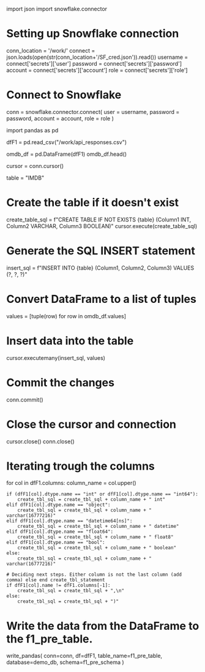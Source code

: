 import json
import snowflake.connector

# Setting up Snowflake connection 
conn_location = '/work/'
connect = json.loads(open(str(conn_location+'/SF_cred.json')).read())
username    = connect['secrets']['user']
password    = connect['secrets']['password']
account     = connect['secrets']['account']
role        = connect['secrets']['role']
# Connect to Snowflake
conn = snowflake.connector.connect(
    user        = username,
    password    = password,
    account     = account,
    role        = role
    )

import pandas as pd
    
dfF1 = pd.read_csv("/work/api_responses.csv")

omdb_df = pd.DataFrame(dfF1)
omdb_df.head()

cursor = conn.cursor()

table = "IMDB"

# Create the table if it doesn't exist
create_table_sql = f"CREATE TABLE IF NOT EXISTS {table} (Column1 INT, Column2 VARCHAR, Column3 BOOLEAN)"
cursor.execute(create_table_sql)

# Generate the SQL INSERT statement
insert_sql = f"INSERT INTO {table} (Column1, Column2, Column3) VALUES (?, ?, ?)"

# Convert DataFrame to a list of tuples
values = [tuple(row) for row in omdb_df.values]

# Insert data into the table
cursor.executemany(insert_sql, values)

# Commit the changes
conn.commit()

# Close the cursor and connection
cursor.close()
conn.close()


# Iterating trough the columns
for col in dfF1.columns:
    column_name = col.upper()
    
    if (dfF1[col].dtype.name == "int" or dfF1[col].dtype.name == "int64"):
        create_tbl_sql = create_tbl_sql + column_name + " int"
    elif dfF1[col].dtype.name == "object":
        create_tbl_sql = create_tbl_sql + column_name + " varchar(16777216)"
    elif dfF1[col].dtype.name == "datetime64[ns]":
        create_tbl_sql = create_tbl_sql + column_name + " datetime"
    elif dfF1[col].dtype.name == "float64":
        create_tbl_sql = create_tbl_sql + column_name + " float8"
    elif dfF1[col].dtype.name == "bool":
        create_tbl_sql = create_tbl_sql + column_name + " boolean"
    else:
        create_tbl_sql = create_tbl_sql + column_name + " varchar(16777216)"
    
    # Deciding next steps. Either column is not the last column (add comma) else end create_tbl_statement
    if dfF1[col].name != dfF1.columns[-1]:
        create_tbl_sql = create_tbl_sql + ",\n"
    else:
        create_tbl_sql = create_tbl_sql + ")"

 # Write the data from the DataFrame to the f1_pre_table.
write_pandas(
    conn=conn,
    df=dfF1,
    table_name=f1_pre_table,
    database=demo_db,
    schema=f1_pre_schema
)
